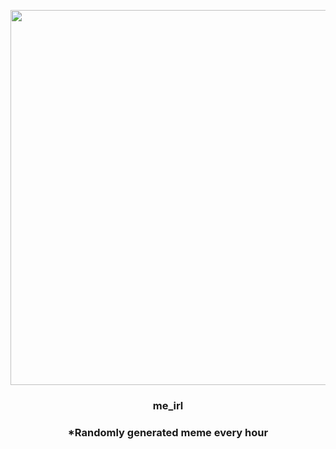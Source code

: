 <p align="center">
        <img src="https://i.redd.it/1d98fmzxwi591.png" width="600" height="600">
        </p>
        <h3 align="center">me_irl</h3>
        <h3 align="center">*Randomly generated meme every hour</h3>
    